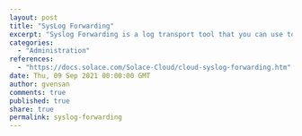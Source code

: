 ```yaml
---
layout: post
title: "SysLog Forwarding"
excerpt: "Syslog Forwarding is a log transport tool that you can use to forward system, command, and event logs to an external monitoring system. You can configure log forwarding per event broker servicein the PubSub+ Cloud Console. Syslog Forwarding supports both UDP and TCP protocols, but it is limited to unencrypted communication."
categories:
  - "Administration"
references:
  - "https://docs.solace.com/Solace-Cloud/cloud-syslog-forwarding.htm"
date: Thu, 09 Sep 2021 00:00:00 GMT
author: gvensan
comments: true
published: true
share: true
permalink: syslog-forwarding
---
```


